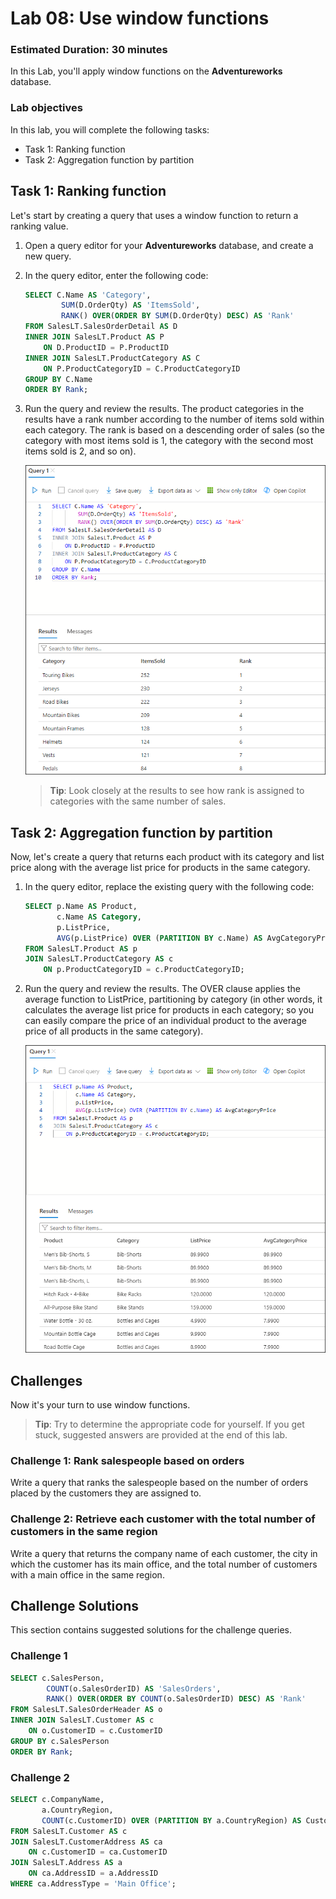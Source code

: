 # Lab 08: Use window functions
### Estimated Duration: 30 minutes
In this Lab, you'll apply window functions on the **Adventureworks** database.

### Lab objectives
In this lab, you will complete the following tasks:
- Task 1: Ranking function
- Task 2: Aggregation function by partition

## Task 1: Ranking function

Let's start by creating a query that uses a window function to return a ranking value.

1. Open a query editor for your **Adventureworks** database, and create a new query.
1. In the query editor, enter the following code:

    ```sql
    SELECT C.Name AS 'Category',
            SUM(D.OrderQty) AS 'ItemsSold',
            RANK() OVER(ORDER BY SUM(D.OrderQty) DESC) AS 'Rank'
    FROM SalesLT.SalesOrderDetail AS D
    INNER JOIN SalesLT.Product AS P
        ON D.ProductID = P.ProductID
    INNER JOIN SalesLT.ProductCategory AS C
        ON P.ProductCategoryID = C.ProductCategoryID
    GROUP BY C.Name
    ORDER BY Rank;
    ```

1. Run the query and review the results. The product categories in the results have a rank number according to the number of items sold within each category. The rank is based on a descending order of sales (so the category with most items sold is 1, the category with the second most items sold is 2, and so on).

    ![](../media/32.png)

    > **Tip**: Look closely at the results to see how rank is assigned to categories with the same number of sales.

## Task 2: Aggregation function by partition

Now, let's create a query that returns each product with its category and list price along with the average list price for products in the same category.

1. In the query editor, replace the existing query with the following code:

    ```sql
    SELECT p.Name AS Product,
           c.Name AS Category,
           p.ListPrice,
           AVG(p.ListPrice) OVER (PARTITION BY c.Name) AS AvgCategoryPrice
    FROM SalesLT.Product AS p
    JOIN SalesLT.ProductCategory AS c
        ON p.ProductCategoryID = c.ProductCategoryID;
    ```

1. Run the query and review the results. The OVER clause applies the average function to ListPrice, partitioning by category (in other words, it calculates the average list price for products in each category; so you can easily compare the price of an individual product to the average price of all products in the same category).

    ![](../media/33.png)
## Challenges

Now it's your turn to use window functions.

> **Tip**: Try to determine the appropriate code for yourself. If you get stuck, suggested answers are provided at the end of this lab.

### Challenge 1: Rank salespeople based on orders

Write a query that ranks the salespeople based on the number of orders placed by the customers they are assigned to.

### Challenge 2: Retrieve each customer with the total number of customers in the same region

Write a query that returns the company name of each customer, the city in which the customer has its main office, and the total number of customers with a main office in the same region.

## Challenge Solutions

This section contains suggested solutions for the challenge queries.

### Challenge 1

```sql
SELECT c.SalesPerson,
        COUNT(o.SalesOrderID) AS 'SalesOrders',
        RANK() OVER(ORDER BY COUNT(o.SalesOrderID) DESC) AS 'Rank'
FROM SalesLT.SalesOrderHeader AS o
INNER JOIN SalesLT.Customer AS c
    ON o.CustomerID = c.CustomerID
GROUP BY c.SalesPerson
ORDER BY Rank;
```

### Challenge 2

```sql
SELECT c.CompanyName,
       a.CountryRegion,
       COUNT(c.CustomerID) OVER (PARTITION BY a.CountryRegion) AS CustomersInRegion
FROM SalesLT.Customer AS c
JOIN SalesLT.CustomerAddress AS ca
    ON c.CustomerID = ca.CustomerID
JOIN SalesLT.Address AS a
    ON ca.AddressID = a.AddressID
WHERE ca.AddressType = 'Main Office';
```
